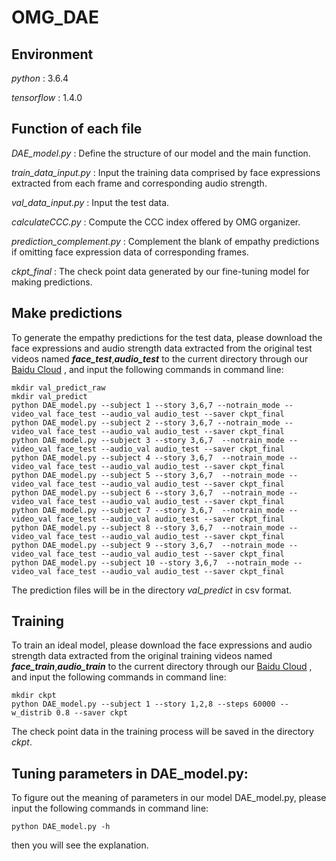 # OMG_DAE

## Environment
*python* : 3.6.4

*tensorflow* : 1.4.0

## Function of each file
*DAE_model.py* : Define the structure of our model and the main function.

*train_data_input.py* : Input the training data comprised by face expressions extracted from each frame and corresponding audio strength.

*val_data_input.py* : Input the test data.

*calculateCCC.py* : Compute the CCC index offered by OMG organizer.

*prediction_complement.py* : Complement the blank of empathy predictions if omitting face expression data of corresponding frames.

*ckpt_final* : The check point data generated by our fine-tuning model for making predictions.

## Make predictions
To generate the empathy predictions for the test data, please download the face expressions and audio strength data extracted from the original test videos named ***face_test***,***audio_test*** to the current directory through our [Baidu Cloud](https://pan.baidu.com/s/1fVQgBhll7AtHWpoO1Z2pMQ) , and input the following commands in command line:
```
mkdir val_predict_raw
mkdir val_predict
python DAE_model.py --subject 1 --story 3,6,7 --notrain_mode --video_val face_test --audio_val audio_test --saver ckpt_final
python DAE_model.py --subject 2 --story 3,6,7 --notrain_mode --video_val face_test --audio_val audio_test --saver ckpt_final
python DAE_model.py --subject 3 --story 3,6,7  --notrain_mode --video_val face_test --audio_val audio_test --saver ckpt_final
python DAE_model.py --subject 4 --story 3,6,7  --notrain_mode --video_val face_test --audio_val audio_test --saver ckpt_final
python DAE_model.py --subject 5 --story 3,6,7  --notrain_mode --video_val face_test --audio_val audio_test --saver ckpt_final
python DAE_model.py --subject 6 --story 3,6,7  --notrain_mode --video_val face_test --audio_val audio_test --saver ckpt_final
python DAE_model.py --subject 7 --story 3,6,7  --notrain_mode --video_val face_test --audio_val audio_test --saver ckpt_final
python DAE_model.py --subject 8 --story 3,6,7  --notrain_mode --video_val face_test --audio_val audio_test --saver ckpt_final
python DAE_model.py --subject 9 --story 3,6,7  --notrain_mode --video_val face_test --audio_val audio_test --saver ckpt_final
python DAE_model.py --subject 10 --story 3,6,7  --notrain_mode --video_val face_test --audio_val audio_test --saver ckpt_final
```
The prediction files will be in the directory *val_predict* in csv format.

## Training
To train an ideal model, please download the face expressions and audio strength data extracted from the original training videos named ***face_train***,***audio_train*** to the current directory through our [Baidu Cloud](https://pan.baidu.com/s/1fVQgBhll7AtHWpoO1Z2pMQ) , and input the following commands in command line:
```
mkdir ckpt
python DAE_model.py --subject 1 --story 1,2,8 --steps 60000 --w_distrib 0.8 --saver ckpt
```
The check point data in the training process will be saved in the directory *ckpt*.

## Tuning parameters in DAE_model.py:
To figure out the meaning of parameters in our model DAE_model.py, please input the following commands in command line:
```
python DAE_model.py -h
```
then you will see the explanation.

